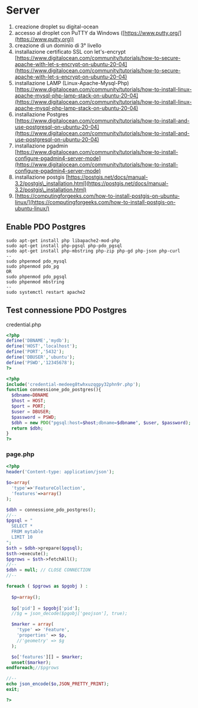 # Server

1. creazione droplet su digital-ocean
2. accesso al droplet con PuTTY da Windows ([https://www.putty.org/](https://www.putty.org))
3. creazione di un dominio di 3° livello
4. installazione certificato SSL con let's-encrypt [https://www.digitalocean.com/community/tutorials/how-to-secure-apache-with-let-s-encrypt-on-ubuntu-20-04](https://www.digitalocean.com/community/tutorials/how-to-secure-apache-with-let-s-encrypt-on-ubuntu-20-04)
5. installazione LAMP (Linux-Apache-Mysql-Php) [https://www.digitalocean.com/community/tutorials/how-to-install-linux-apache-mysql-php-lamp-stack-on-ubuntu-20-04](https://www.digitalocean.com/community/tutorials/how-to-install-linux-apache-mysql-php-lamp-stack-on-ubuntu-20-04)
6. installazione Postgres [https://www.digitalocean.com/community/tutorials/how-to-install-and-use-postgresql-on-ubuntu-20-04](https://www.digitalocean.com/community/tutorials/how-to-install-and-use-postgresql-on-ubuntu-20-04)
7. installazione pgadmin [https://www.digitalocean.com/community/tutorials/how-to-install-configure-pgadmin4-server-mode](https://www.digitalocean.com/community/tutorials/how-to-install-configure-pgadmin4-server-mode)
8. installazione postgis [https://postgis.net/docs/manual-3.2/postgis\_installation.html](https://postgis.net/docs/manual-3.2/postgis\_installation.html)
9. [https://computingforgeeks.com/how-to-install-postgis-on-ubuntu-linux/](https://computingforgeeks.com/how-to-install-postgis-on-ubuntu-linux/)

## Enable PDO Postgres

```
sudo apt-get install php libapache2-mod-php
sudo apt-get install php-pgsql php-pdo_pgsql
sudo apt-get install php-mbstring php-zip php-gd php-json php-curl
--
sudo phpenmod pdo_mysql
sudo phpenmod pdo_pg
OR
sudo phpenmod pdo_pgsql
sudo phpenmod mbstring
--
sudo systemctl restart apache2
```

## Test connessione PDO Postgres

credential.php

```php
<?php
define('DBNAME','mydb');
define('HOST','localhost');
define('PORT','5432');
define('DBUSER','ubuntu');
define('PSWD','12345678');
?>
```

```php
<?php
include('credential-medeeg8twhxuzqgpy32phn9r.php');
function connessione_pdo_postgres(){
  $dbname=DBNAME
  $host = HOST;
  $port = PORT;
  $user = DBUSER;
  $password = PSWD;
  $dbh = new PDO("pgsql:host=$host;dbname=$dbname", $user, $password);
  return $dbh;
}
?>
```

### page.php

```php
<?php
header('Content-type: application/json');

$o=array(
  'type'=>'FeatureCollection',
  'features'=>array()
);

$dbh = connessione_pdo_postgres();
//--
$pgsql = "
  SELECT *
  FROM mytable
  LIMIT 10
";
$sth = $dbh->prepare($pgsql);
$sth->execute();
$pgrows = $sth->fetchAll();
//--
$dbh = null; // CLOSE CONNECTION
//--

foreach ( $pgrows as $pgobj ) :
    
  $p=array();
  
  $p['pid'] = $pgobj['pid'];
  //$g = json_decode($pgobj['geojson'], true); 

  $marker = array(
    'type' => 'Feature',
    'properties' => $p,
    //'geometry' => $g
  );

  $o['features'][] = $marker;
  unset($marker);      
endforeach;//$pgrows  

//--
echo json_encode($o,JSON_PRETTY_PRINT);
exit;

?>
```
